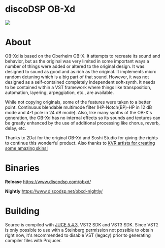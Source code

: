 # discoDSP OB-Xd
![](https://www.discodsp.com/img/obxd.png)

# About

OB-Xd is based on the Oberheim OB-X. It attempts to recreate its sound and behavior, but as the original was very limited in some important ways a number of things were added or altered to the original design. It was designed to sound as good and as rich as the original. It implements micro random detuning which is a big part of that sound. However, it was not designed as a self-contained completely independent soft-synth. It needs to be contained within a VST framework where things like transposition, automation, layering, arpeggiation, etc., are available.

While not copying originals, some of the features were taken to a better point. Continuous blendable multimode filter (HP-Notch(BP)-HP in 12 dB mode and 4-1 pole in 24 dB mode). Also, like many synths of the OB-X's generation, the OB-Xd has no internal effects so its sounds and textures can be greatly enhanced by the use of additional processing like chorus, reverb, delay, etc.

Thanks to 2Dat for the original OB-Xd and Soshi Studio for giving the rights to continue this wonderful product. Also thanks to [KVR artists for creating some amazing skins!](https://www.kvraudio.com/forum/viewtopic.php?f=1&t=471926)

# Binaries

**Release** https://www.discodsp.com/obxd/

**Nightly**  https://www.discodsp.net/obxd-nightly/

# Building

Source is compiled with [JUCE 5.4.3](https://github.com/juce-framework/JUCE/archive/5.4.3.zip), VST2 SDK and VST3 SDK. Since VST2 is only possible to use with a Steinberg permission not possible to obtain right now, it's recommended to disable VST (legacy) prior to generating compiler files with Projucer.
